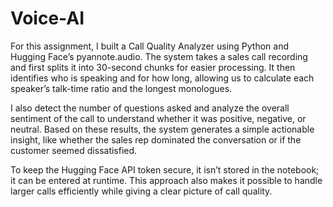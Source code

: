 # Voice-AI
For this assignment, I built a Call Quality Analyzer using Python and Hugging Face’s pyannote.audio. The system takes a sales call recording and first splits it into 30-second chunks for easier processing. It then identifies who is speaking and for how long, allowing us to calculate each speaker’s talk-time ratio and the longest monologues.

I also detect the number of questions asked and analyze the overall sentiment of the call to understand whether it was positive, negative, or neutral. Based on these results, the system generates a simple actionable insight, like whether the sales rep dominated the conversation or if the customer seemed dissatisfied.

To keep the Hugging Face API token secure, it isn’t stored in the notebook; it can be entered at runtime. This approach also makes it possible to handle larger calls efficiently while giving a clear picture of call quality.
